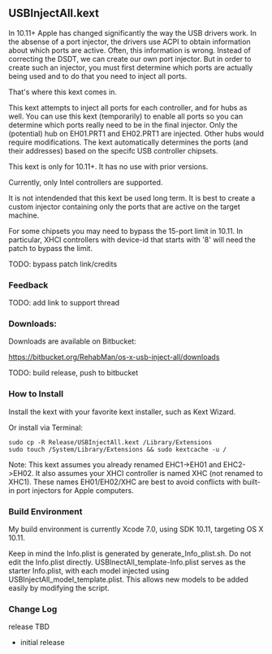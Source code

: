 ## USBInjectAll.kext

In 10.11+ Apple has changed significantly the way the USB drivers work.  In the absense of a port injector, the drivers use ACPI to obtain information about which ports are active.  Often, this information is wrong.  Instead of correcting the DSDT, we can create our own port injector.  But in order to create such an injector, you must first determine which ports are actually being used and to do that you need to inject all ports.

That's where this kext comes in.

This kext attempts to inject all ports for each controller, and for hubs as well.  You can use this kext (temporarily) to enable all ports so you can determine which ports really need to be in the final injector.  Only the (potential) hub on EH01.PRT1 and EH02.PRT1 are injected.  Other hubs would require modifications.  The kext automatically determines the ports (and their addresses) based on the specifc USB controller chipsets.

This kext is only for 10.11+.  It has no use with prior versions.

Currently, only Intel controllers are supported.

It is not intendended that this kext be used long term.  It is best to create a custom injector containing only the ports that are active on the target machine.

For some chipsets you may need to bypass the 15-port limit in 10.11.  In particular, XHCI controllers with device-id that starts with '8' will need the patch to bypass the limit.

TODO: bypass patch link/credits


### Feedback 

TODO: add link to support thread


### Downloads:

Downloads are available on Bitbucket:

https://bitbucket.org/RehabMan/os-x-usb-inject-all/downloads

TODO: build release, push to bitbucket


### How to Install

Install the kext with your favorite kext installer, such as Kext Wizard.

Or install via Terminal:
```
sudo cp -R Release/USBInjectAll.kext /Library/Extensions
sudo touch /System/Library/Extensions && sudo kextcache -u /
```

Note: This kext assumes you already renamed EHC1->EH01 and EHC2->EH02.  It also assumes your XHCI controller is named XHC (not renamed to XHC1).  These names EH01/EH02/XHC are best to avoid conflicts with built-in port injectors for Apple computers.


### Build Environment

My build environment is currently Xcode 7.0, using SDK 10.11, targeting OS X 10.11.

Keep in mind the Info.plist is generated by generate_Info_plist.sh.  Do not edit the Info.plist directly.  USBInectAll_template-Info.plist serves as the starter Info.plist, with each model injected using USBInjectAll_model_template.plist.  This allows new models to be added easily by modifying the script.


### Change Log

release TBD

- initial release